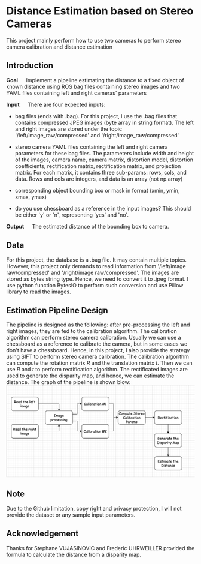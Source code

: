 # Distance Estimation based on Stereo Cameras

This project mainly perform how to use two cameras to perform stereo camera calibration and distance estimation

## Introduction

**Goal** &emsp; Implement a pipeline estimating the distance to a fixed object of known distance using ROS bag files containing stereo images and two YAML files containing left and right cameras' parameters

**Input** &emsp; There are four expected inputs:
-   bag files (ends with .bag). For this project, I use the .bag files that contains compressed JPEG images (byte array in string format). The left and right images are stored under the topic '/left/image_raw/compressed' and '/right/image_raw/compressed'

-   stereo camera YAML files containing the left and right camera parameters for these bag files. The parameters include width and height of the images, camera name, camera matrix, distortion model, distortion coefficients, rectification matrix, rectification matrix, and projection matrix. For each matrix, it contains three sub-params: rows, cols, and data. Rows and cols are integers, and data is an array (not np.array)

-   corresponding object bounding box or mask in format (xmin, ymin, xmax, ymax)

-   do you use chessboard as a reference in the input images? This should be either 'y' or 'n', representing 'yes' and 'no'.

**Output** &emsp; The estimated distance of the bounding box to camera.

## Data
For this project, the database is a .bag file. It may contain multiple topics. However, this project only demands to read information from '/left/image raw/compressed' and '/right/image raw/compressed'. The images are stored as bytes string type. Hence, we need to convert it to .jpeg format. I use python function BytesIO to perform such conversion and use Pillow library to read the images.


## Estimation Pipeline Design
The pipeline is designed as the following: after pre-processing the left and right images, they are fed to the calibration algorithm. The calibration algorithm can perform stereo camera calibration. Usually we can use a chessboard as a reference to calibrate the camera, but in some cases we don't have a chessboard. Hence, in this project, I also provide the strategy using SIFT to perform stereo camera calibration. The calibration algorithm can compute the rotation matrix $R$ and the translation matrix $t$. Then we can use $R$ and $t$ to perform rectification algorithm. The rectificated images are used to generate the disparity map, and hence, we can estimate the distance. The graph of the pipeline is shown blow:
<img src="pipeline.png" />

## Note
Due to the Github limitation, copy right and privacy protection, I will not provide the dataset or any sample input parameters.

## Acknowledgement
Thanks for Stephane VUJASINOVIC and Frederic UHRWEILLER provided the formula to calculate the distance from a disparity map. 
